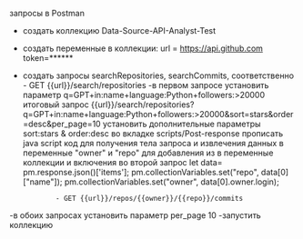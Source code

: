 запросы в Postman
- создать коллекцию  Data-Source-API-Analyst-Test
- создать переменные в коллекции:
url = https://api.github.com
token=******

- создать запросы searchRepositories, searchCommits, соответственно
             - GET {{url}}/search/repositories
-в первом запросе
установить параметр q=GPT+in:name+language:Python+followers:>20000
итоговый запрос {{url}}/search/repositories?q=GPT+in:name+language:Python+followers:>20000&sort=stars&order=desc&per_page=10
установить дополнительные параметры sort:stars & order:desc
во вкладке scripts/Post-response прописать java script код для получения тела запроса и извлечения данных в переменные "owner" и "repo" для добавления из в переменные коллекции и включения во второй запрос
let data= pm.response.json()['items'];
pm.collectionVariables.set("repo", data[0]["name"]);
pm.collectionVariables.set("owner", data[0].owner.login);

              - GET {{url}}/repos/{{owner}}/{{repo}}/commits
-в обоих запросах установить параметр per_page 10
-запустить коллекцию
